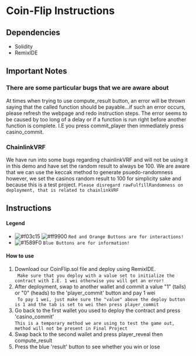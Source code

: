 # Coin-Flip Instructions
## Dependencies
- Solidity
- RemixIDE
## Important Notes 
### There are some particular bugs that we are aware about
At times when trying to use compute_result button, an error will be thrown saying that the called function should be payable...if such an error occurs, please refresh the webpage and redo instruction steps. The error seems to be caused by too long of a delay or if a function is run right before another function is complete. I.E you press commit_player then immediately press casino_commit.
### ChainlinkVRF
We have run into some bugs regarding chainlinkVRF and will not be using it in this demo and have set the random result to always be 100. We are aware that we can use the keccak method to generate psuedo-randomness however, we set the casinos random result to 100 for simplicity sake and because this is a test project.
` Please disregard rawFulfillRandomness on deployment, that is related to chainlinkVRF `
## Instructions 
#### Legend
- ![#f03c15](https://via.placeholder.com/15/f03c15/000000?text=+) ![#ff9900](https://via.placeholder.com/15/ff9900/000000?text=+) `Red and Orange Buttons are for interactions!`
- ![#1589F0](https://via.placeholder.com/15/1589F0/000000?text=+) `Blue Buttons are for information!`
#### How to use
1. Download our CoinFlip.sol file and deploy using RemixIDE. 
</br> ` Make sure that you deploy with a value set to initialize the contract with I.E. 1 wei otherwise you will get an error!`
2. After deployment, swap to another wallet and commit a value "1" (tails) or "0" (heads) to the 'player_commit' button and pay 1 wei
</br> ` To pay 1 wei, just make sure the "value" above the deploy button is 1 and the tab is set to wei then press player_commit`
3. Go back to the first wallet you used to deploy the contract and press 'casino_commit'
</br> ` This is a temporary method we are using to test the game out, method will not be present in Final Project `
4. Swap back to the second wallet and press player_reveal then compute_result
5. Press the blue 'result' button to see whether you win or lose

